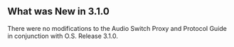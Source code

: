 
## What was New in 3.1.0

There were no modifications to the Audio Switch Proxy and Protocol Guide in conjunction with O.S. Release 3.1.0.


